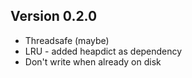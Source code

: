 
Version 0.2.0
-------------

*  Threadsafe (maybe)
*  LRU - added heapdict as dependency
*  Don't write when already on disk
